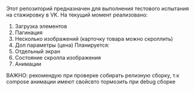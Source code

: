 Этот репозиторий предназначен для выполнения тестового испытания на стажировку в VK. 
На текущий момент реализовано:
1. Загрузка элементов
2. Пагинация
3. Несколько изображений (карточку товара можно скроллить)
4. Доп параметры (цена)
Планируется:
1. Отдельный экран
2. Состояние скролла изображения
3. Анимации

ВАЖНО: рекомендую при проверке собирать релизную сборку, т.к compose анимации имеют свойсвто тормозить при debug сборке

